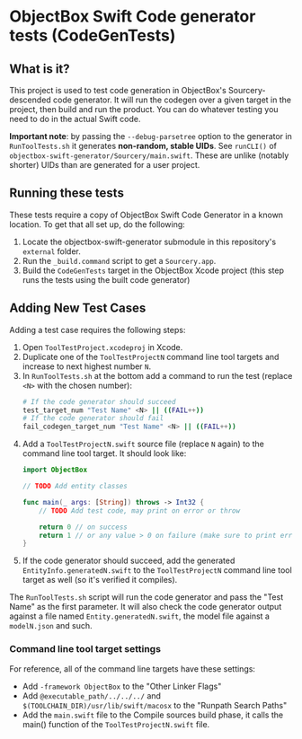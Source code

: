 # ObjectBox Swift Code generator tests (CodeGenTests)

## What is it?

This project is used to test code generation in ObjectBox's Sourcery-descended code generator.
It will run the codegen over a given target in the project, then build and run the product. You can do
whatever testing you need to do in the actual Swift code.

**Important note**: by passing the `--debug-parsetree` option to the generator in `RunToolTests.sh`
it generates **non-random, stable UIDs**. See `runCLI()` of `objectbox-swift-generator/Sourcery/main.swift`.
These are unlike (notably shorter) UIDs than are generated for a user project.

## Running these tests

These tests require a copy of ObjectBox Swift Code Generator in a known location. To get that all set up, do the following:

1. Locate the objectbox-swift-generator submodule in this repository's `external` folder.
2. Run the `_build.command` script to get a `Sourcery.app`.
3. Build the `CodeGenTests` target in the ObjectBox Xcode project (this step runs the tests using the built code generator)

## Adding New Test Cases

Adding a test case requires the following steps:

1. Open `ToolTestProject.xcodeproj` in Xcode.
2. Duplicate one of the `ToolTestProjectN` command line tool targets and increase to next highest number `N`.
3. In `RunToolTests.sh` at the bottom add a command to run the test (replace `<N>` with the chosen number):
   ```bash
   # If the code generator should succeed
   test_target_num "Test Name" <N> || ((FAIL++))
   # If the code generator should fail
   fail_codegen_target_num "Test Name" <N> || ((FAIL++))
   ```
4. Add a `ToolTestProjectN.swift` source file (replace `N` again) to the command line tool target. It should look like:
    ```swift
    import ObjectBox

    // TODO Add entity classes

    func main(_ args: [String]) throws -> Int32 {
        // TODO Add test code, may print on error or throw

        return 0 // on success
        return 1 // or any value > 0 on failure (make sure to print error details)
    }
    ```
5. If the code generator should succeed, add the generated `EntityInfo.generatedN.swift` to the `ToolTestProjectN` 
  command line tool target as well (so it's verified it compiles).

The `RunToolTests.sh` script will run the code generator and pass the "Test Name" as the first parameter. It will also check the code generator output against a file named `Entity.generatedN.swift`, the model file against a `modelN.json` and such.

### Command line tool target settings
For reference, all of the command line targets have these settings:
- Add `-framework ObjectBox` to the "Other Linker Flags"
- Add `@executable_path/../../../` and `$(TOOLCHAIN_DIR)/usr/lib/swift/macosx` to the "Runpath Search Paths"
- Add the `main.swift` file to the Compile sources build phase, it calls the main() function of the `ToolTestProjectN.swift` file.
